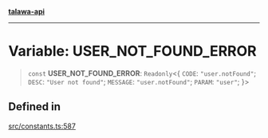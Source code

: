 [**talawa-api**](../../README.md)

***

# Variable: USER\_NOT\_FOUND\_ERROR

> `const` **USER\_NOT\_FOUND\_ERROR**: `Readonly`\<\{ `CODE`: `"user.notFound"`; `DESC`: `"User not found"`; `MESSAGE`: `"user.notFound"`; `PARAM`: `"user"`; \}\>

## Defined in

[src/constants.ts:587](https://github.com/Suyash878/talawa-api/blob/095e6964ce2a06c1c30d1acf81b6162203f1db91/src/constants.ts#L587)
